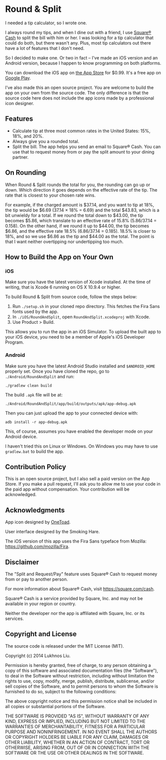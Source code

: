# Round & Split

I needed a tip calculator, so I wrote one.

I always round my tips, and when I dine out with a friend, I use
[Square® Cash](https://square.com/cash) to
split the bill with him or her. I was looking for a tip calculator that could
do both, but there wasn't any. Plus, most tip calculators out there have a lot
of features that I don't need.

So I decided to make one. Or two in fact – I've made an iOS version and an
Android version, because I happen to know programming on both platforms.

You can download the iOS app on
[the App Store](https://itunes.apple.com/us/app/round-split/id912288737?ls=1&mt=8)
for $0.99. It's a free app on
[Google Play](https://play.google.com/store/apps/details?id=org.lukhnos.roundandsplit).

I've also made this an open source project. You are welcome to build the app
on your own from the source code. The only difference is that the source code
here does not include the app icons made by a professional icon designer.


## Features

* Calculate tip at three most common rates in the United States: 15%, 18%, and
  20%.
* Always give you a rounded total.
* Split the bill. The app helps you send an email to Square® Cash. You can use
  that to request money from or pay the split amount to your dining partner.


## On Rounding

When Round & Split rounds the total for you, the rounding can go up or down.
Which direction it goes depends on the effective rate of the tip. The rate
that is closest to your chosen rate wins.

For example, if the charged amount is $37.14, and you want to tip at 18%,
the tip would be $6.69 (37.14 × 18% = 6.69) and the total $43.83, which is
a bit unwieldy for a total. If we round the total down to $43.00, the tip
becomes $5.86, which translate to an effective rate of 15.8%
(5.86/37.14 = 0.158). On the other hand, if we round it up to $44.00, the tip
becomes $6.86, and the effective rate 18.5% (6.86/37.14 = 0.185). 18.5% is
closer to 18%, and so we use $6.86 as the tip and $44.00 as the total. The
point is that I want neither overtipping nor undertipping too much.


## How to Build the App on Your Own

### iOS

Make sure you have the latest version of Xcode installed. At the time
of writing, that is Xcode 6 running on OS X 10.9.4 or higher.

To build Round & Split from source code, follow the steps below:

1. Run `./setup.sh` in your cloned repo directory. This fetches the Fira Sans
   fonts used by the app.
2. In `./iOS/RoundAndSplit`, open `RoundAndSplit.xcodeproj` with Xcode.
3. Use Product > Build.

This allows you to run the app in an iOS Simulator. To upload the built app to
your iOS device, you need to be a member of Apple's iOS Developer Program.

### Android

Make sure you have the latest Android Studio installed and `$ANDROID_HOME`
properly set. Once you have cloned the repo, go to `./Android/RoundAndSplit`
and run:

	./gradlew clean build

The build `.apk` file will be at:

	./Android/RoundAndSplit/app/build/outputs/apk/app-debug.apk

Then you can just upload the app to your connected device with:

	adb install -r app-debug.apk

This, of course, assumes you have enabled the developer mode on your Android
device.

I haven't tried this on Linux or Windows. On Windows you may have to use
`gradlew.bat` to build the app.


## Contribution Policy

This is an open source project, but I also sell a paid version on the App
Store. If you make a pull request, I'll ask you to allow me to use your code
in the paid app without compensation. Your contribution will be acknowledged.


## Acknowledgments

App icon designed by [OneToad](http://onetoad.com/).

User interface designed by the Smoking Hare.

The iOS version of this app uses the Fira Sans typeface from Mozilla:
https://github.com/mozilla/Fira.


## Disclaimer

The "Split and Request/Pay" feature uses Square® Cash to request money from or
pay to another person.

For more information about Square® Cash, visit https://square.com/cash.

Square® Cash is a service provided by Square, Inc. and may not be available in
your region or country.

Neither the developer nor the app is affiliated with Square, Inc. or its
services.


## Copyright and License

The source code is released under the MIT License (MIT).

Copyright (c) 2014 Lukhnos Liu.

Permission is hereby granted, free of charge, to any person obtaining a copy
of this software and associated documentation files (the "Software"), to deal
in the Software without restriction, including without limitation the rights
to use, copy, modify, merge, publish, distribute, sublicense, and/or sell
copies of the Software, and to permit persons to whom the Software is
furnished to do so, subject to the following conditions:

The above copyright notice and this permission notice shall be included in all
copies or substantial portions of the Software.

THE SOFTWARE IS PROVIDED "AS IS", WITHOUT WARRANTY OF ANY KIND, EXPRESS OR
IMPLIED, INCLUDING BUT NOT LIMITED TO THE WARRANTIES OF MERCHANTABILITY,
FITNESS FOR A PARTICULAR PURPOSE AND NONINFRINGEMENT. IN NO EVENT SHALL THE
AUTHORS OR COPYRIGHT HOLDERS BE LIABLE FOR ANY CLAIM, DAMAGES OR OTHER
LIABILITY, WHETHER IN AN ACTION OF CONTRACT, TORT OR OTHERWISE, ARISING FROM,
OUT OF OR IN CONNECTION WITH THE SOFTWARE OR THE USE OR OTHER DEALINGS IN THE
SOFTWARE.
